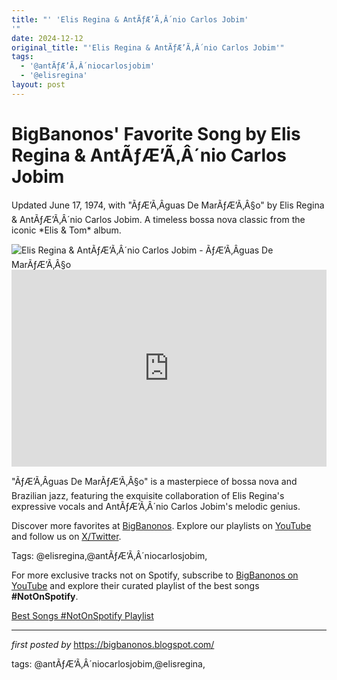 ```yaml
---
title: "' 'Elis Regina & AntÃƒÆ’Ã‚Â´nio Carlos Jobim'
'"
date: 2024-12-12
original_title: "'Elis Regina & AntÃƒÆ’Ã‚Â´nio Carlos Jobim'"
tags:
  - '@antÃƒÆ’Ã‚Â´niocarlosjobim'
  - '@elisregina'
layout: post
---
```

<!-- Post Title -->
<h1 >BigBanonos' Favorite Song by Elis Regina & AntÃƒÆ’Ã‚Â´nio Carlos Jobim</h1> <!-- Introductory Text -->
<p >Updated June 17, 1974, with "ÃƒÆ’Ã‚Âguas De MarÃƒÆ’Ã‚Â§o" by Elis Regina & AntÃƒÆ’Ã‚Â´nio Carlos Jobim. A timeless bossa nova classic from the iconic *Elis & Tom* album.</p> <!-- Featured Image -->
<div > <img src="https://s3.amazonaws.com/allaboutjazz/photos/a_large/43ab4002532c4bf7432a8b4e9dd6b00e.jpg" alt="Elis Regina & AntÃƒÆ’Ã‚Â´nio Carlos Jobim - ÃƒÆ’Ã‚Âguas De MarÃƒÆ’Ã‚Â§o" />
</div> <!-- YouTube Video Embed -->
<div > <iframe width="100%" height="315" src="https://www.youtube.com/embed/E1tOV7y94DY" title="Elis Regina & Tom Jobim - 'Aguas de MarÃƒÆ’Ã‚Â§o' - 1974" frameborder="0" allow="accelerometer; autoplay; clipboard-write; encrypted-media; gyroscope; picture-in-picture; web-share" referrerpolicy="strict-origin-when-cross-origin" allowfullscreen></iframe>
</div> <!-- Song Information -->
<div > <p>"ÃƒÆ’Ã‚Âguas De MarÃƒÆ’Ã‚Â§o" is a masterpiece of bossa nova and Brazilian jazz, featuring the exquisite collaboration of Elis Regina's expressive vocals and AntÃƒÆ’Ã‚Â´nio Carlos Jobim's melodic genius.</p>
</div> <!-- Footer Links -->
<div > <p>Discover more favorites at <a href="https://bigbanonos.blogspot.com/" target="_blank">BigBanonos</a>. Explore our playlists on <a href="https://www.youtube.com/@BigBanonos" target="_blank">YouTube</a> and follow us on <a href="https://x.com/bigbanonos" target="_blank">X/Twitter</a>.</p>
</div> <!-- Tags -->
<p >Tags: @elisregina,@antÃƒÆ’Ã‚Â´niocarlosjobim,</p>


<!--Subscribe and Playlist Links-->
<div>
    <p>For more exclusive tracks not on Spotify, subscribe to <a href="https://www.youtube.com/@BigBanonos" target="_blank">BigBanonos on YouTube</a> and explore their curated playlist of the best songs <strong>#NotOnSpotify</strong>.</p>
    <p><a href="https://www.youtube.com/playlist?list=PLtuNtuTatqI0kFahUCbtbfenC_ET5O_tr" target="_blank">Best Songs #NotOnSpotify Playlist<br /></a></p></div>

<hr />

<p><em>first posted by</em> <a href="https://bigbanonos.blogspot.com/" rel="noopener" target="_new">https://bigbanonos.blogspot.com/</a></p>

<p>tags: @antÃƒÆ’Ã‚Â´niocarlosjobim,@elisregina,</p>
